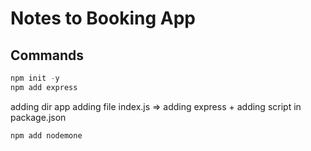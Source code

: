 # Notes to Booking App


## Commands
```js
npm init -y
npm add express
```
adding dir app
adding file index.js => adding express + adding script in package.json

```js
npm add nodemone

```